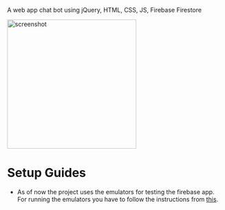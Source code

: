 A web app chat bot using jQuery, HTML, CSS, JS, Firebase Firestore

<img src="https://github.com/rakibulhasanmasum/web-chat/blob/master/public/img/ss.png" alt="screenshot" style="max-width: 100%; height: 300px;">

# Setup Guides
- As of now the project uses the emulators for testing the firebase app. For running the emulators you have to follow the instructions from [this](https://firebase.google.com/docs/emulator-suite/install_and_configure).
